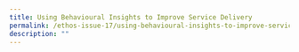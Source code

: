 ```yaml
---
title: Using Behavioural Insights to Improve Service Delivery
permalink: /ethos-issue-17/using-behavioural-insights-to-improve-service-delivery/
description: ""
---
```

